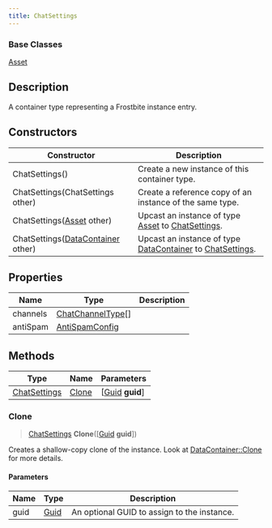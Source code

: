 ```yaml
---
title: ChatSettings
---
```

### Base Classes

[Asset](/vext/ref/fb/asset/)

## Description

A container type representing a Frostbite instance entry.

## Constructors

| Constructor                                                             | Description                                                                                                     |
| ----------------------------------------------------------------------- | --------------------------------------------------------------------------------------------------------------- |
| ChatSettings()                                                          | Create a new instance of this container type.                                                                   |
| ChatSettings(ChatSettings other)                                        | Create a reference copy of an instance of the same type.                                                        |
| ChatSettings([Asset](/vext/ref/fb/asset/) other)                                      | Upcast an instance of type [Asset](/vext/ref/fb/asset/) to [ChatSettings](/vext/ref/fb/chatsettings/).                                      |
| ChatSettings([DataContainer](/vext/ref/shared/class/datacontainer) other) | Upcast an instance of type [DataContainer](/vext/ref/shared/class/datacontainer) to [ChatSettings](/vext/ref/fb/chatsettings/). |

## Properties

| Name     | Type                                   | Description |
| -------- | -------------------------------------- | ----------- |
| channels | [ChatChannelType](/vext/ref/fb/chatchanneltype/)\[\] |             |
| antiSpam | [AntiSpamConfig](/vext/ref/fb/antispamconfig/)       |             |

## Methods

| Type                         | Name            | Parameters                                     |
| ---------------------------- | --------------- | ---------------------------------------------- |
| [ChatSettings](/vext/ref/fb/chatsettings/) | [Clone](#clone) | \[[Guid](/vext/ref/shared/class/guid) **guid**\] |

### Clone

> [ChatSettings](/vext/ref/fb/chatsettings/) **Clone**(\[[Guid](/vext/ref/shared/class/guid) **guid**\])

Creates a shallow-copy clone of the instance. Look at [DataContainer::Clone](/vext/ref/shared/class/datacontainer#clone) for more details.

#### Parameters

| Name | Type         | Description                                 |
| ---- | ------------ | ------------------------------------------- |
| guid | [Guid](/vext/ref/shared/class/guid/) | An optional GUID to assign to the instance. |
